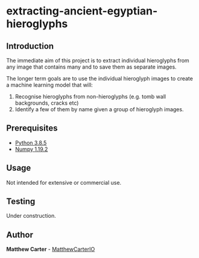 # extracting-ancient-egyptian-hieroglyphs

## Introduction

The immediate aim of this project is to extract individual hieroglyphs from any image that contains many and to save them as separate images. 

The longer term goals are to use the individual hieroglyph images to create a machine learning model that will:
1. Recognise hieroglyphs from non-hieroglyphs (e.g. tomb wall backgrounds, cracks etc)
2. Identify a few of them by name given a group of hieroglyph images.

## Prerequisites

* [Python 3.8.5](https://www.python.org/) 
* [Numpy 1.19.2](https://numpy.org/install/)

## Usage

Not intended for extensive or commercial use. 

## Testing

Under construction.

## Author

**Matthew Carter** - [MatthewCarterIO](https://github.com/MatthewCarterIO)